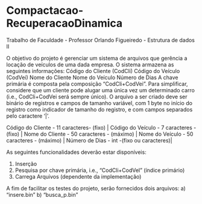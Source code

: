 # Compactacao-RecuperacaoDinamica

Trabalho de Faculdade - Professor Orlando Figueiredo - Estrutura de dados II

O objetivo do projeto é gerenciar um sistema de arquivos que gerência a locação de veículos de uma dada
empresa. O sistema armazena as seguintes informações:
 Código do Cliente (CodCli)
 Código do Veículo (CodVei)
 Nome do Cliente
 Nome do Veículo
 Número de Dias
A chave primária é composta pela composição “CodCli+CodVei”. Para simplificar, considere que um
cliente pode alugar uma única vez um determinado carro (i.e., CodCli+CodVei será sempre único). O
arquivo a ser criado deve ser binário de registros e campos de tamanho variável, com 1 byte no início do
registro como indicador de tamanho do registro, e com campos separados pelo caractere ‘|’.

Código do Cliente - 11 caracteres-  (fixo)
| Código do Veículo - 7 caracteres - (fixo)
| Nome do Cliente - 50 caracteres - (máximo)
| Nome do Veículo - 50 caracteres - (máximo)
| Número de Dias - int -(fixo ou caracteres)|

As seguintes funcionalidades deverão estar disponíveis:
1. Inserção
2. Pesquisa por chave primária, i.e., “CodCli+CodVel” (índice primário)
3. Carrega Arquivos (dependente da implementação)

A fim de facilitar os testes do projeto, serão fornecidos dois arquivos:
a) “insere.bin”
b) “busca_p.bin”
